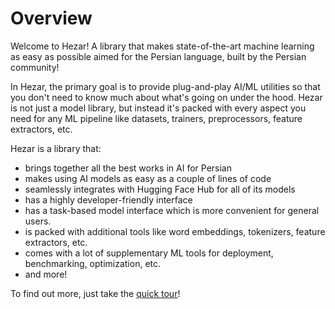 # Overview

Welcome to Hezar! A library that makes state-of-the-art machine learning as easy as possible aimed for the Persian 
language, built by the Persian community!

In Hezar, the primary goal is to provide plug-and-play AI/ML utilities so that you don't need to know much about what's
going on under the hood. Hezar is not just a model library, but instead it's packed with every aspect you need for any 
ML pipeline like datasets, trainers, preprocessors, feature extractors, etc.

Hezar is a library that:
- brings together all the best works in AI for Persian
- makes using AI models as easy as a couple of lines of code
- seamlessly integrates with Hugging Face Hub for all of its models
- has a highly developer-friendly interface
- has a task-based model interface which is more convenient for general users.
- is packed with additional tools like word embeddings, tokenizers, feature extractors, etc.
- comes with a lot of supplementary ML tools for deployment, benchmarking, optimization, etc.
- and more!

To find out more, just take the [quick tour](quick_tour.md)!